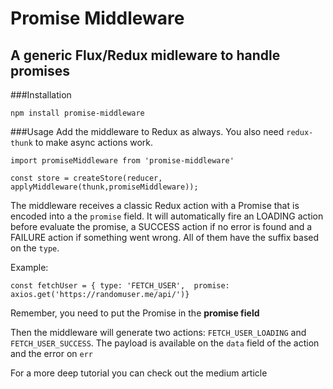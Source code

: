 # Promise Middleware
## A generic Flux/Redux midleware to handle promises

###Installation

```
npm install promise-middleware
```

###Usage
Add the middleware to Redux as always. You also need `redux-thunk` to make async actions work.

```
import promiseMiddleware from 'promise-middleware'

const store = createStore(reducer, applyMiddleware(thunk,promiseMiddleware));

```

The middleware receives a classic Redux action with a Promise that is encoded into a the `promise` field.
It will automatically fire an LOADING action before evaluate the promise, a SUCCESS action if no error is found and a FAILURE action if something went wrong. All of them have the suffix based on the `type`. 

Example:

```
const fetchUser = { type: 'FETCH_USER',  promise: axios.get('https://randomuser.me/api/')}
```
Remember, you need to put the Promise in the **promise field**

Then the middleware will generate two actions: `FETCH_USER_LOADING` and `FETCH_USER_SUCCESS`. The payload is available on the `data` field of the action and the error on `err`

For a more deep tutorial you can check out the medium article



